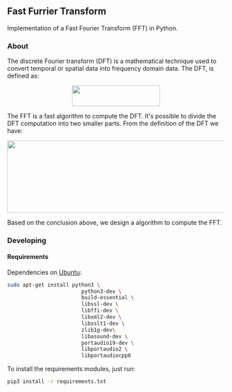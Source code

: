 ## Fast Furrier Transform

Implementation of a Fast Fourier Transform (FFT) in Python. 

### About 

The discrete Fourier transform (DFT) is a mathematical technique used to convert temporal or spatial data into frequency domain data. The DFT, is defined as:

<p align="center"><img src="/etc/images/b20654e3152b7d6cbc788a0bafeb6dea.svg?invert_in_darkmode&sanitize=true" align=middle width=203.45375819999998pt height=47.60747145pt/></p>
The FFT is a fast algorithm to compute the DFT. It's possible to divide the DFT computation into two smaller parts. From the definition of the DFT we have:
<p align="center"><img src="/etc/images/1090afb9ddf7d3e7ff1711af98a25e6b.svg?invert_in_darkmode&sanitize=true" align=middle width=585.9109476pt height=166.91377889999998pt/></p>

Based on the conclusion above, we design a algorithm to compute the FFT.


### Developing

#### Requirements

Dependencies on [Ubuntu](https://ubuntu.com/):
```bash
sudo apt-get install python3 \
                        python3-dev \
                        build-essential \
                        libssl-dev \
                        libffi-dev \
                        libxml2-dev \
                        libxslt1-dev \
                        zlib1g-dev\
                        libasound-dev \
                        portaudio19-dev \
                        libportaudio2 \
                        libportaudiocpp0

``` 
To install the requirements modules, just run:
```bash
pip3 install -r requirements.txt
``` 



